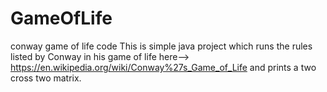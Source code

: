 # GameOfLife
conway game of life code
This is simple java project which runs the rules listed by Conway in his game of life here--> https://en.wikipedia.org/wiki/Conway%27s_Game_of_Life
and prints a two cross two matrix.
